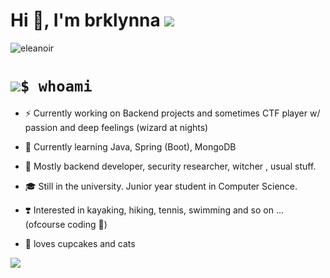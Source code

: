 # Hi 👋, I'm brklynna ![](https://i.imgur.com/rofqgpv.png) 


<p align="left"> <img src="https://komarev.com/ghpvc/?username=eleanoir&label=Profile%20views&color=0e75b6&style=flat" alt="eleanoir" /> </p>



# ![](https://i.imgur.com/FgXPXHl.png)`$ whoami` 




- ⚡️ Currently working on Backend projects and sometimes CTF player w/ passion  and deep feelings (wizard at nights)

- 🌱 Currently learning Java, Spring (Boot), MongoDB

- 🌟 Mostly backend developer, security researcher, witcher , usual stuff.

- 🎓 Still in the university. Junior year student in Computer Science. 

- ❣️ Interested in kayaking, hiking, tennis, swimming and so on ... (ofcourse coding 💖)

- 🧁 loves cupcakes and cats

![](https://i.imgur.com/ZAuENGl.jpg)
